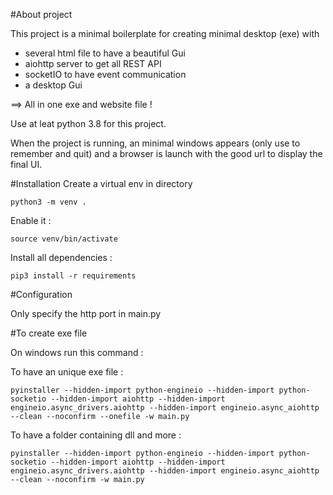 #About project

This project is a minimal boilerplate for creating minimal desktop (exe) with
- several html file to have a beautiful Gui
- aiohttp server to get all REST API
- socketIO to have event communication
- a desktop Gui

==> All in one exe and website file !

Use at leat python 3.8 for this project.

When the project is running, an minimal windows appears (only use to remember and quit) and a browser is
launch with the good url to display the final UI.

#Installation
Create a virtual env in directory

``
python3 -m venv .
``

Enable it :

``
source venv/bin/activate
``

Install all dependencies :

``
pip3 install -r requirements
``

#Configuration

Only specify the http port in main.py

#To create exe file

On windows run this command :

To have an unique exe file :

``
pyinstaller --hidden-import python-engineio --hidden-import python-socketio --hidden-import aiohttp --hidden-import engineio.async_drivers.aiohttp --hidden-import engineio.async_aiohttp --clean --noconfirm --onefile -w main.py
``

To have a folder containing dll and more :

``
pyinstaller --hidden-import python-engineio --hidden-import python-socketio --hidden-import aiohttp --hidden-import engineio.async_drivers.aiohttp --hidden-import engineio.async_aiohttp --clean --noconfirm -w main.py
``